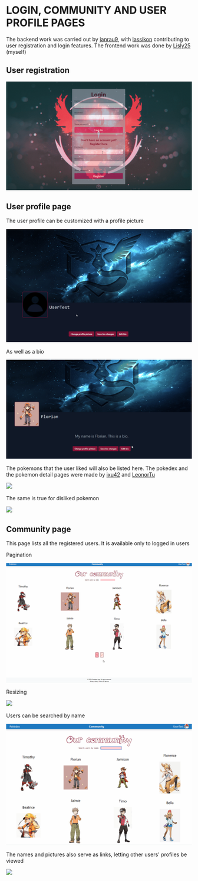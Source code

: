 # LOGIN, COMMUNITY AND USER PROFILE PAGES

The backend work was carried out by [janrau9](https://github.com/janrau9), with [lassikon](https://github.com/lassikon) contributing to user registration and login features. The frontend work was done by [Lisly25](https://github.com/Lisly25) (myself)

## User registration

![](https://github.com/Lisly25/webdev-express/blob/main/gifs/Registration.gif)

## User profile page

The user profile can be customized with a profile picture

![](https://github.com/Lisly25/webdev-express/blob/main/gifs/Profile_pic_upload.gif)

As well as a bio

![](https://github.com/Lisly25/webdev-express/blob/main/gifs/User_bio_editing.gif)

The pokemons that the user liked will also be listed here. The pokedex and the pokemon detail pages were made by [ixu42](https://github.com/ixu42) and [LeonorTu](https://github.com/LeonorTu)

![](https://github.com/Lisly25/webdev-express/blob/main/gifs/User_liking_pokemon.gif)

The same is true for disliked pokemon

![](https://github.com/Lisly25/webdev-express/blob/main/gifs/User_disliking_pokemon.gif)

## Community page

This page lists all the registered users. It is available only to logged in users

Pagination

![](https://github.com/Lisly25/webdev-express/blob/main/gifs/Community_page_pagination.gif)

Resizing

![](https://github.com/Lisly25/webdev-express/blob/main/gifs/Community_page_resizing.gif)

Users can be searched by name

![](https://github.com/Lisly25/webdev-express/blob/main/gifs/Community_page_search.gif)

The names and pictures also serve as links, letting other users' profiles be viewed

![](https://github.com/Lisly25/webdev-express/blob/main/gifs/Viewing_other_users_profiles.gif)
